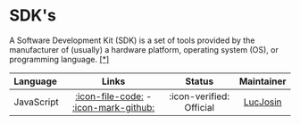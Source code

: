 # SDK's

A Software Development Kit (SDK) is a set of tools provided by the manufacturer of (usually) a hardware platform, operating system (OS), or programming language. [\[\*\]](https://www.redhat.com/en/topics/cloud-native-apps/what-is-SDK)

| Language   |                           Links                           |          Status          |               Maintainer                |
| :--------- | :-------------------------------------------------------: | :----------------------: | :-------------------------------------: |
| JavaScript | [:icon-file-code:](./js-sdk.md) - [:icon-mark-github:][1] | :icon-verified: Official | [LucJosin](https://github.com/LucJosin) |

[1]: {{git_home}}/js-sdk

<!-- | Java       | [:icon-file-code:](./java-sdk.md) - [:icon-mark-github:][2] | :icon-verified: Official | [LucJosin](https://github.com/LucJosin) | -->
<!-- [2]: {{git_home}}/java-sdk -->
